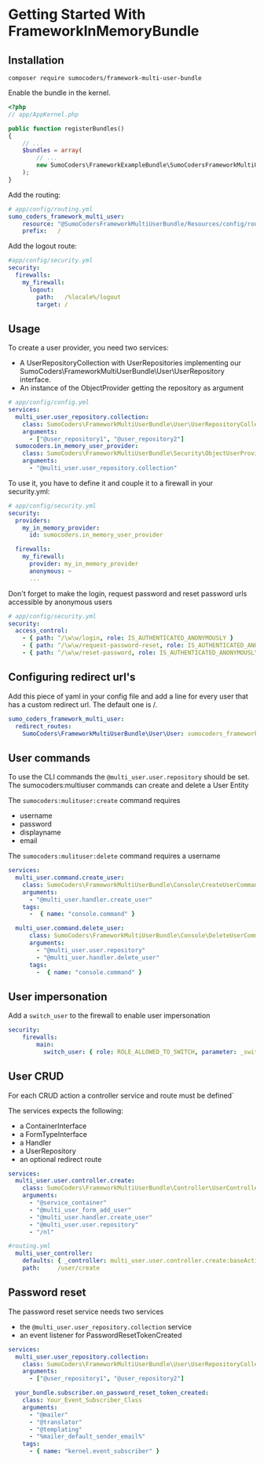 # Getting Started With FrameworkInMemoryBundle


## Installation

    composer require sumocoders/framework-multi-user-bundle

Enable the bundle in the kernel.

```php
<?php
// app/AppKernel.php

public function registerBundles()
{
    // ...
    $bundles = array(
        // ...
        new SumoCoders\FrameworkExampleBundle\SumoCodersFrameworkMultiUserBundle(),
    );
}
```

Add the routing:

```yaml
# app/config/routing.yml
sumo_coders_framework_multi_user:
    resource: "@SumoCodersFrameworkMultiUserBundle/Resources/config/routing.yml"
    prefix:   /
```

Add the logout route:

```yaml
#app/config/security.yml
security:
  firewalls:
    my_firewall:
      logout:
        path:   /%locale%/logout
        target: /
```

## Usage

To create a user provider, you need two services:

* A UserRepositoryCollection with UserRepositories implementing our
SumoCoders\FrameworkMultiUserBundle\User\UserRepository interface.
* An instance of the ObjectProvider getting the repository as argument

```yaml
# app/config/config.yml
services:
  multi_user.user_repository.collection:
    class: SumoCoders\FrameworkMultiUserBundle\User\UserRepositoryCollection
    arguments:
      - ["@user_repository1", "@user_repository2"]
  sumocoders.in_memory_user_provider:
    class: SumoCoders\FrameworkMultiUserBundle\Security\ObjectUserProvider
    arguments:
      - "@multi_user.user_repository.collection"
```

To use it, you have to define it and couple it to a firewall in your security.yml:

```yaml
# app/config/security.yml
security:
  providers:
    my_in_memory_provider:
      id: sumocoders.in_memory_user_provider

  firewalls:
    my_firewall:
      provider: my_in_memory_provider
      anonymous: ~
      ...
```

Don't forget to make the login, request password and reset password urls accessible by anonymous users

```yaml
# app/config/security.yml
security:
  access_control:
    - { path: ^/\w\w/login, role: IS_AUTHENTICATED_ANONYMOUSLY }
    - { path: ^/\w\w/request-password-reset, role: IS_AUTHENTICATED_ANONYMOUSLY }
    - { path: ^/\w\w/reset-password, role: IS_AUTHENTICATED_ANONYMOUSLY }
```

## Configuring redirect url's

Add this piece of yaml in your config file and add a line for every user that has
a custom redirect url. The default one is /.

```yaml
sumo_coders_framework_multi_user:
  redirect_routes:
    SumoCoders\FrameworkMultiUserBundle\User\User: sumocoders_frameworkexample_bootstrap_carousel
```

## User commands

To use the CLI commands the `@multi_user.user.repository` should be set.
The sumocoders:multiuser commands can create and delete a User Entity

The `sumocoders:mulituser:create` command requires
* username
* password
* displayname
* email

The `sumocoders:mulituser:delete` command requires a username

```yaml
services:
  multi_user.command.create_user:
    class: SumoCoders\FrameworkMultiUserBundle\Console\CreateUserCommand
    arguments:
      - "@multi_user.handler.create_user"
    tags:
      -  { name: "console.command" }

  multi_user.command.delete_user:
      class: SumoCoders\FrameworkMultiUserBundle\Console\DeleteUserCommand
      arguments:
        - "@multi_user.user.repository"
        - "@multi_user.handler.delete_user"
      tags:
        -  { name: "console.command" }
```

## User impersonation

Add a `switch_user` to the firewall to enable user impersonation

```yaml
security:
    firewalls:
        main:
          switch_user: { role: ROLE_ALLOWED_TO_SWITCH, parameter: _switch_user }
```

## User CRUD

For each CRUD action a controller service and route must be defined`

The services expects the following:
* a ContainerInterface
* a FormTypeInterface
* a Handler
* a UserRepository
* an optional redirect route

```yaml
services:
  multi_user.user.controller.create:
    class: SumoCoders\FrameworkMultiUserBundle\Controller\UserController
    arguments:
      - "@service_container"
      - "@multi_user_form_add_user"
      - "@multi_user.handler.create_user"
      - "@multi_user.user.repository"
      - "/nl"
```
```yaml
#routing.yml
  multi_user_controller:
    defaults: { _controller: multi_user.user.controller.create:baseAction}
    path:     /user/create
```

## Password reset

The password reset service needs two services

* the `@multi_user.user_repository.collection` service
* an event listener for PasswordResetTokenCreated

```yaml
services:
  multi_user.user_repository.collection:
    class: SumoCoders\FrameworkMultiUserBundle\User\UserRepositoryCollection
    arguments:
      - ["@user_repository1", "@user_repository2"]

  your_bundle.subscriber.on_password_reset_token_created:
    class: Your_Event_Subscriber_Class
    arguments:
      - "@mailer"
      - "@translator"
      - "@templating"
      - "%mailer_default_sender_email%"
    tags:
      - { name: "kernel.event_subscriber" }
```
